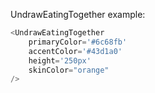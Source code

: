 UndrawEatingTogether example:

```js
<UndrawEatingTogether 
    primaryColor='#6c68fb'
    accentColor='#43d1a0'
    height='250px'
    skinColor="orange"
/>
```